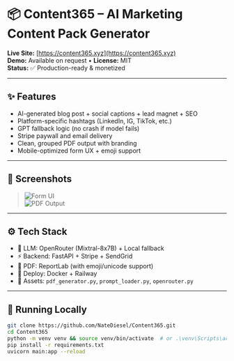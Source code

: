 # 📦 Content365 – AI Marketing Content Pack Generator

**Live Site:** [https://content365.xyz](https://content365.xyz)  
**Demo:** Available on request • **License:** MIT  
**Status:** ✅ Production-ready & monetized

---

## ✨ Features

- AI-generated blog post + social captions + lead magnet + SEO
- Platform-specific hashtags (LinkedIn, IG, TikTok, etc.)
- GPT fallback logic (no crash if model fails)
- Stripe paywall and email delivery
- Clean, grouped PDF output with branding
- Mobile-optimized form UX + emoji support

---

## 📸 Screenshots

> ![Form UI](static/demo-form.png)  
> ![PDF Output](static/demo-pdf-preview.png)

---

## ⚙️ Tech Stack

- 🧠 LLM: OpenRouter (Mixtral-8x7B) + Local fallback
- ⚡ Backend: FastAPI + Stripe + SendGrid
- 🧾 PDF: ReportLab (with emoji/unicode support)
- 🚀 Deploy: Docker + Railway
- 📁 Assets: `pdf_generator.py`, `prompt_loader.py`, `openrouter.py`

---

## 🧪 Running Locally

```bash
git clone https://github.com/NateDiesel/Content365.git
cd Content365
python -m venv venv && source venv/bin/activate  # or .\venv\Scripts\activate on Windows
pip install -r requirements.txt
uvicorn main:app --reload
